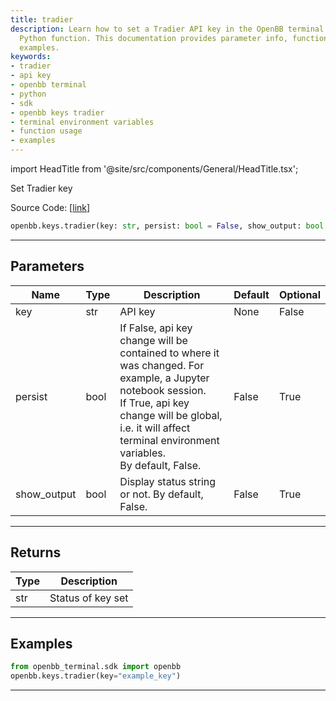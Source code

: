 ```yaml
---
title: tradier
description: Learn how to set a Tradier API key in the OpenBB terminal using the 'openbb.keys.tradier'
  Python function. This documentation provides parameter info, function usage, and
  examples.
keywords:
- tradier
- api key
- openbb terminal
- python
- sdk
- openbb keys tradier
- terminal environment variables
- function usage
- examples
---
```


import HeadTitle from '@site/src/components/General/HeadTitle.tsx';

<HeadTitle title="tradier - Keys - Reference | OpenBB SDK Docs" />

Set Tradier key

Source Code: [[link](https://github.com/OpenBB-finance/OpenBBTerminal/tree/main/openbb_terminal/keys_model.py#L680)]

```python
openbb.keys.tradier(key: str, persist: bool = False, show_output: bool = False)
```

---

## Parameters

| Name | Type | Description | Default | Optional |
| ---- | ---- | ----------- | ------- | -------- |
| key | str | API key | None | False |
| persist | bool | If False, api key change will be contained to where it was changed. For example, a Jupyter notebook session.<br/>If True, api key change will be global, i.e. it will affect terminal environment variables.<br/>By default, False. | False | True |
| show_output | bool | Display status string or not. By default, False. | False | True |


---

## Returns

| Type | Description |
| ---- | ----------- |
| str | Status of key set |
---

## Examples

```python
from openbb_terminal.sdk import openbb
openbb.keys.tradier(key="example_key")
```

---
